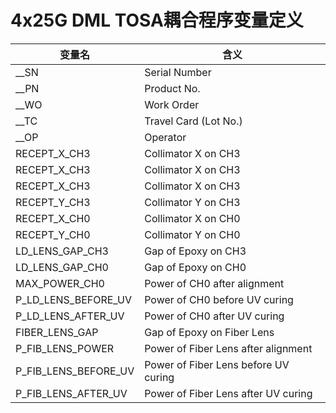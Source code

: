 # 4x25G DML TOSA耦合程序变量定义



| 变量名          | 含义                         |
| --------------- | ---------------------------- |
| __SN | Serial Number        |
| __PN | Product No. |
| __WO | Work Order |
| __TC | Travel Card (Lot No.) |
| __OP | Operator |
| RECEPT_X_CH3 | Collimator X on CH3          |
| RECEPT_X_CH3 | Collimator X on CH3          |
| RECEPT_X_CH3 | Collimator X on CH3          |
| RECEPT_Y_CH3    | Collimator Y on CH3          |
| RECEPT_X_CH0    | Collimator X on CH0          |
| RECEPT_Y_CH0    | Collimator Y on CH0          |
| LD_LENS_GAP_CH3 | Gap of Epoxy on CH3          |
| LD_LENS_GAP_CH0 | Gap of Epoxy on CH0          |
| MAX_POWER_CH0   | Power of CH0 after alignment |
|P_LD_LENS_BEFORE_UV|Power of CH0 before UV curing|
|P_LD_LENS_AFTER_UV|Power of CH0 after UV curing|
|FIBER_LENS_GAP|Gap of Epoxy on Fiber Lens|
|P_FIB_LENS_POWER|Power of Fiber Lens after alignment|
|P_FIB_LENS_BEFORE_UV|Power of Fiber Lens before UV curing|
|P_FIB_LENS_AFTER_UV|Power of Fiber Lens after UV curing|

